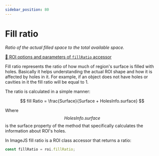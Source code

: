 ```yaml
---
sidebar_position: 80
---
```


# Fill ratio

_Ratio of the actual filled space to the total available space._

[🔎 ROI options and parameters of `fillRatio` accessor](https://image-js.github.io/image-js-typescript/classes/Roi.html#fillRatio 'github.io link')

Fill ratio represents the ratio of how much of region's surface is filled with holes. Basically it helps understanding the actual ROI shape and how it is affected by holes in it. For example, if an object does not have holes or cavities in it the fill ratio will be equal to 1.

The ratio is calculated in a simple manner:

$$
fill Ratio = \frac{Surface}{Surface + HolesInfo.surface}
$$

Where $$HolesInfo.surface$$ is the surface property of the method that specifically calculates the information about ROI's holes.

In ImageJS fill ratio is a ROI class accessor that returns a ratio:

```ts
const fillRatio = roi.fillRatio;
```
